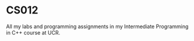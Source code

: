 # CS012
All my labs and programming assignments in my Intermediate Programming in C++ course at UCR.

